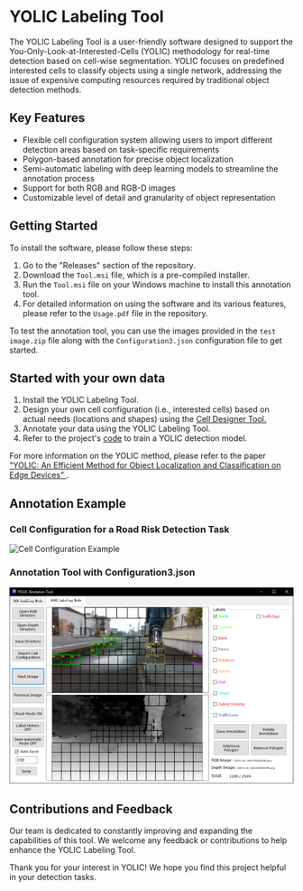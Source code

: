 # YOLIC Labeling Tool
The YOLIC Labeling Tool is a user-friendly software designed to support the You-Only-Look-at-Interested-Cells (YOLIC) methodology for real-time detection based on cell-wise segmentation. YOLIC focuses on predefined interested cells to classify objects using a single network, addressing the issue of expensive computing resources required by traditional object detection methods.

## Key Features
- Flexible cell configuration system allowing users to import different detection areas based on task-specific requirements
- Polygon-based annotation for precise object localization
- Semi-automatic labeling with deep learning models to streamline the annotation process
- Support for both RGB and RGB-D images
- Customizable level of detail and granularity of object representation

## Getting Started

  To install the software, please follow these steps:
  1. Go to the "Releases" section of the repository.
  2. Download the `Tool.msi` file, which is a pre-compiled installer.
  3. Run the `Tool.msi` file on your Windows machine to install this annotation tool.
  4. For detailed information on using the software and its various features, please refer to the `Usage.pdf` file in the repository.
     
To test the annotation tool, you can use the images provided in the `test image.zip` file along with the `Configuration3.json` configuration file to get started.

## Started with your own data

  1. Install the YOLIC Labeling Tool.
  2. Design your own cell configuration (i.e., interested cells) based on actual needs (locations and shapes) using the [Cell Designer Tool.](https://github.com/kai3316/Cell-designer)
  3. Annotate your data using the YOLIC Labeling Tool.
  4. Refer to the project's [code](https://github.com/kai3316/YOLIC_code) to train a YOLIC detection model.
     
For more information on the YOLIC method, please refer to the paper ["YOLIC: An Efficient Method for Object Localization and Classification on Edge Devices" ](https://arxiv.org/abs/2307.06689).

## Annotation Example

### Cell Configuration for a Road Risk Detection Task
![Cell Configuration Example](https://github.com/kai3316/YOLIC-Labeling/blob/master/cellExample.png)
### Annotation Tool with Configuration3.json
![Annotation Tool GUI](https://github.com/Inceptionnet/YOLIC-Labeling/blob/master/images/LabelingGUI.png)

## Contributions and Feedback
Our team is dedicated to constantly improving and expanding the capabilities of this tool. We welcome any feedback or contributions to help enhance the YOLIC Labeling Tool.

Thank you for your interest in YOLIC! We hope you find this project helpful in your detection tasks.
